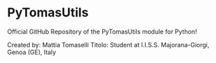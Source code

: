 # PyTomasUtils
Official GitHub Repository of the PyTomasUtils module for Python!

Created by: Mattia Tomaselli
Titolo: Student at I.I.S.S. Majorana-Giorgi, Genoa (GE), Italy
